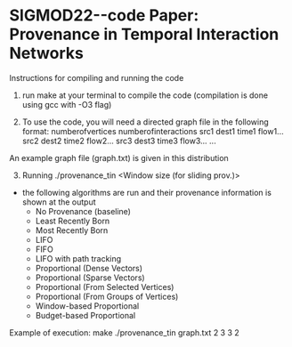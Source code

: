 # SIGMOD22--code Paper: Provenance in Temporal Interaction Networks


Instructions for compiling and running the code

1) run make at your terminal to compile the code (compilation is done using gcc with -O3 flag)

2) To use the code, you will need a directed graph file in the following format:
numberofvertices
numberofinteractions
src1 dest1 time1 flow1...
src2 dest2 time2 flow2...
src3 dest3 time3 flow3...
...

An example graph file (graph.txt) is given in this distribution

3) Running ./provenance_tin <graph file> <k for topk origin provenance OR numgroups> <Window size (for sliding prov.)> <budget for BudgetProv> <reduction for BudgetProv>
- the following algorithms are run and their provenance information is shown at the output
	- No Provenance (baseline)
	- Least Recently Born
	- Most Recently Born
	- LIFO
	- FIFO
	- LIFO with path tracking
	- Proportional (Dense Vectors)
	- Proportional (Sparse Vectors)
	- Proportional (From Selected Vertices) 
	- Proportional (From Groups of Vertices)
	- Window-based Proportional 
	- Budget-based Proportional

Example of execution:
make
./provenance_tin graph.txt 2 3 3 2

